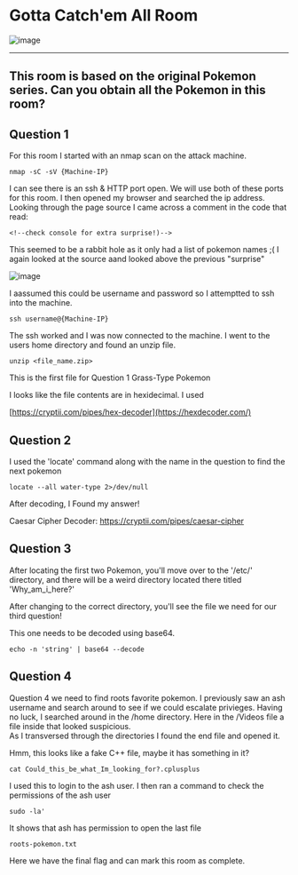 # Gotta Catch'em All Room


![image](https://user-images.githubusercontent.com/71709864/220810615-fbeacb2d-d011-4b65-b7a9-d6e2543b5cff.png)


____________________________________________________________

## This room is based on the original Pokemon series. Can you obtain all the Pokemon in this room?


## Question 1

For this room I started with an nmap scan on the attack machine.

```
nmap -sC -sV {Machine-IP}
```
I can see there is an ssh & HTTP port open. We will use both of these ports for this room.
I then opened my browser and searched the ip address. Looking through the page source I came across 
a comment in the code that read:  

```
<!--check console for extra surprise!)--> 
```
This seemed to be a rabbit hole as it only had a list of pokemon names ;(
I again looked at the source aand looked above the previous "surprise"

![image](https://user-images.githubusercontent.com/71709864/220814080-0b063f36-5633-4bc3-9bdf-a2ab4db83550.png)

I aassumed this could be username and password so I attemptted to ssh into the machine.
```
ssh username@{Machine-IP}
```

The ssh worked and I was now connected to the machine. I went to the users home directory and found an 
unzip file.


```
unzip <file_name.zip>
```

This is the first file for Question 1 Grass-Type Pokemon

I looks like the file contents are in hexidecimal. I used

 [https://cryptii.com/pipes/hex-decoder](https://hexdecoder.com/)


## Question 2

I used the 'locate' command along with the name in the question to find the next pokemon

```
locate --all water-type 2>/dev/null
```

After decoding, I Found my answer!

Caesar Cipher Decoder: https://cryptii.com/pipes/caesar-cipher


## Question 3

After locating the first two Pokemon, you'll move over to the '/etc/' directory, and there will be a weird directory located there titled 'Why_am_i_here?'

After changing to the correct directory, you'll see the file we need for our third question!

This one needs to be decoded using base64.

```
echo -n 'string' | base64 --decode
```

## Question 4 

Question 4 we need to find roots favorite pokemon. I previously saw an ash username and search around to 
see if we could escalate privieges. Having no luck, I searched around in the /home directory. Here in the /Videos file 
a file inside that looked suspicious.  
As I transversed through the directories I found the end file and opened it.

Hmm, this looks like a fake C++ file, maybe it has something in it?

```
cat Could_this_be_what_Im_looking_for?.cplusplus
```

I used this to login to the ash user. I then ran a command to check the permissions of the ash user

```
sudo -la'
```
It shows that ash has permission to open the last file 
```
roots-pokemon.txt
```

Here we have the final flag and can mark this room as complete. 


